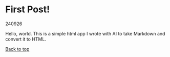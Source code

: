 <a name="top"></a>

# First Post!
240926

Hello, world. This is a simple html app I wrote with AI to take Markdown and convert it to HTML.


[Back to top](#top)


